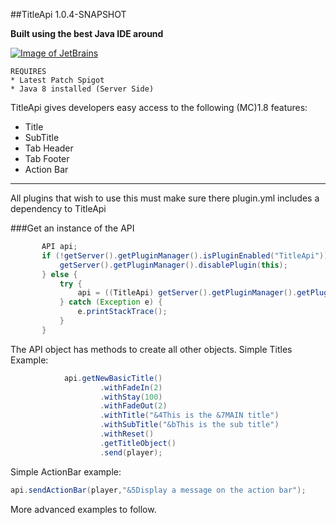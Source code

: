 ##TitleApi 1.0.4-SNAPSHOT

**Built using the best Java IDE around**

[![Image of JetBrains](https://www.jetbrains.com/idea/docs/logo_intellij_idea.png)](https://www.jetbrains.com/idea/)

```
REQUIRES
* Latest Patch Spigot
* Java 8 installed (Server Side)
```

TitleApi gives developers easy access to the following (MC)1.8 features:

* Title
* SubTitle
* Tab Header
* Tab Footer
* Action Bar

---

All plugins that wish to use this must make sure there plugin.yml includes a dependency to TitleApi

###Get an instance of the API
```java
       API api;
       if (!getServer().getPluginManager().isPluginEnabled("TitleApi")) {
           getServer().getPluginManager().disablePlugin(this);
       } else {
           try {
               api = ((TitleApi) getServer().getPluginManager().getPlugin("TitleApi")).getTitleApi(this);
           } catch (Exception e) {
               e.printStackTrace();
           }
       }
```

The API object has methods to create all other objects. Simple Titles Example:

```java
            api.getNewBasicTitle()
                    .withFadeIn(2)
                    .withStay(100)
                    .withFadeOut(2)
                    .withTitle("&4This is the &7MAIN title")
                    .withSubTitle("&bThis is the sub title")
                    .withReset()
                    .getTitleObject()
                    .send(player);
```
Simple ActionBar example:

```java
api.sendActionBar(player,"&5Display a message on the action bar");
```

More advanced examples to follow.




